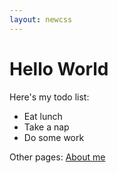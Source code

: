 ```yaml
---
layout: newcss
---
```


# Hello World

Here's my todo list:
- Eat lunch
- Take a nap
- Do some work

Other pages:
[About me](about.md)